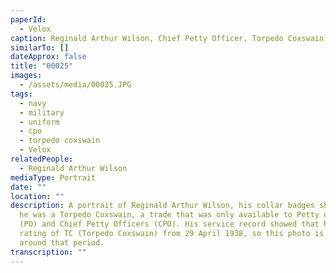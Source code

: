 ```yaml
---
paperId:
  - Velox
caption: Reginald Arthur Wilson, Chief Petty Officer, Torpedo Coxswain c1938
similarTo: []
dateApprox: false
title: "00025"
images:
  - /assets/media/00025.JPG
tags:
  - navy
  - military
  - uniform
  - cpo
  - torpedo coxswain
  - Velox
relatedPeople:
  - Reginald Arthur Wilson
mediaType: Portrait
date: ""
location: ""
description: A portrait of Reginald Arthur Wilson, his collar badges show that
  he was a Torpedo Coxswain, a trade that was only available to Petty officers
  (PO) and Chief Petty Officers (CPO). His service record showed that he had the
  rating of TC (Torpedo Coxswain) from 29 April 1938, so this photo is taken
  around that period.
transcription: ""
---
```


